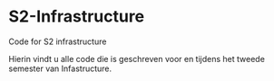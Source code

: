 # S2-Infrastructure
Code for S2 infrastructure

Hierin vindt u alle code die is geschreven voor en tijdens het tweede semester van Infastructure.
